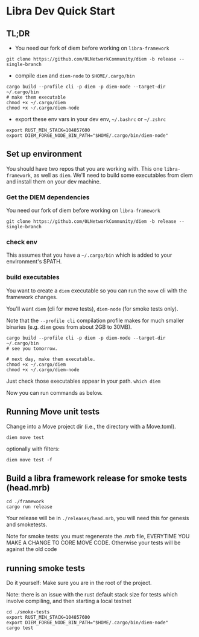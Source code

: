 # Libra Dev Quick Start
## TL;DR

* You need our fork of diem before working on `libra-framework`
```
git clone https://github.com/0LNetworkCommunity/diem -b release --single-branch

```


* compile `diem` and `diem-node` to `$HOME/.cargo/bin`

```
cargo build --profile cli -p diem -p diem-node --target-dir ~/.cargo/bin
# make them executable
chmod +x ~/.cargo/diem
chmod +x ~/.cargo/diem-node
```
* export these env vars in your dev env, `~/.bashrc` or `~/.zshrc`

```
export RUST_MIN_STACK=104857600
export DIEM_FORGE_NODE_BIN_PATH="$HOME/.cargo/bin/diem-node"
```
## Set up environment

You should have two repos that you are working with. This one `libra-framework`, as well as `diem`. We'll need to build some executables from diem and install them on your dev machine.

### Get the DIEM dependencies

You need our fork of diem before working on `libra-framework`
```
git clone https://github.com/0LNetworkCommunity/diem -b release --single-branch
```
### check env
This assumes that you have a `~/.cargo/bin` which is added to your environment's $PATH.

### build executables
You want to create a `diem` executable so you can run the `move` cli with the framework changes.

You'll want `diem` (cli for move tests), `diem-node` (for smoke tests only).

Note that the `--profile cli` compilation profile makes for much smaller binaries (e.g. `diem` goes from about 2GB to 30MB).

```
cargo build --profile cli -p diem -p diem-node --target-dir ~/.cargo/bin
# see you tomorrow.

# next day, make them executable.
chmod +x ~/.cargo/diem
chmod +x ~/.cargo/diem-node
```

Just check those executables appear in your path.
`which diem`

Now you can run commands as below.
## Running Move unit tests
Change into a Move project dir (i.e., the directory with a Move.toml).

`diem move test`


optionally with filters:

`diem move test -f`

## Build a libra framework release for smoke tests (head.mrb)


```
cd ./framework
cargo run release

```

Your release will be in `./releases/head.mrb`, you will need this for genesis and smoketests.

Note for smoke tests: you must regenerate the .mrb file, EVERYTIME YOU MAKE A CHANGE TO CORE MOVE CODE. Otherwise your tests will be against the old code

## running smoke tests

Do it yourself:
Make sure you are in the root of the project.

Note: there is an issue with the rust default stack size for tests which involve compiling, and then starting a local testnet

```
cd ./smoke-tests
export RUST_MIN_STACK=104857600
export DIEM_FORGE_NODE_BIN_PATH="$HOME/.cargo/bin/diem-node"
cargo test

```


